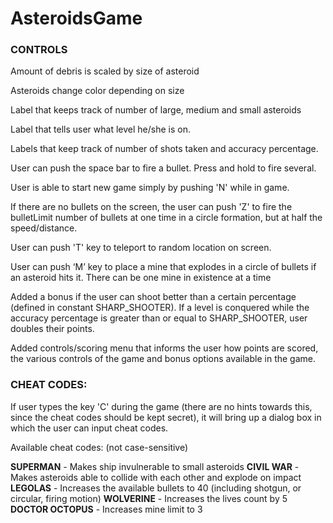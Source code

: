 # AsteroidsGame

### CONTROLS

Amount of debris is scaled by size of asteroid

Asteroids change color depending on size

Label that keeps track of number of large, medium and small asteroids

Label that tells user what level he/she is on.

Labels that keep track of number of shots taken and accuracy percentage.

User can push the space bar to fire a bullet. Press and hold to fire several.

User is able to start new game simply by pushing 'N' while in game.

If there are no bullets on the screen, the user can push 'Z' to fire the bulletLimit number of bullets
at one time in a circle formation, but at half the speed/distance.

User can push 'T' key to teleport to random location on screen.

User can push ‘M’ key to place a mine that explodes in a circle of bullets if an asteroid hits it. There can be one mine in existence at a time

Added a bonus if the user can shoot better than a certain percentage (defined in constant SHARP_SHOOTER). 
If a level is conquered while the accuracy percentage is greater than or equal to SHARP_SHOOTER, 
user doubles their points.

Added controls/scoring menu that informs the user how points are scored, the various controls of the game
and bonus options available in the game.

### CHEAT CODES:
If user types the key 'C' during the game (there are no hints towards this, since the cheat codes should be kept
secret), it will bring up a dialog box in which the user can input cheat codes.

Available cheat codes: (not case-sensitive)

**SUPERMAN** - Makes ship invulnerable to small asteroids
**CIVIL WAR** - Makes asteroids able to collide with each other and explode on impact
**LEGOLAS** - Increases the available bullets to 40 (including shotgun, or circular, firing motion)
**WOLVERINE** - Increases the lives count by 5
**DOCTOR OCTOPUS** - Increases mine limit to 3
